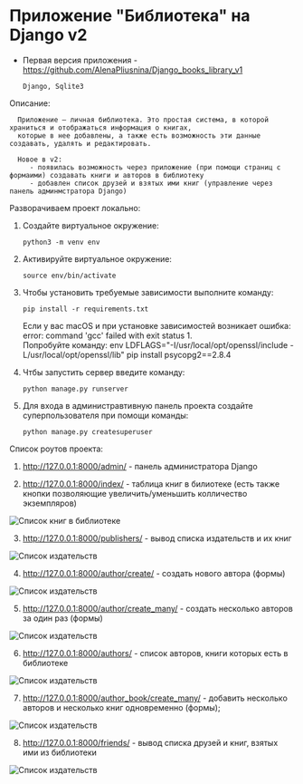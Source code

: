 # Приложение "Библиотека" на Django v2

* Первая версия приложения - https://github.com/AlenaPliusnina/Django_books_library_v1

      Django, Sqlite3
      
Описание:

      Приложение — личная библиотека. Это простая система, в которой храниться и отображаться информация о книгах, 
      которые в нее добавлены, а также есть возможность эти данные создавать, удалять и редактировать.

      Новое в v2:
         - появилась возможность через приложение (при помощи страниц с формаими) создавать книги и авторов в библиотеку
         - добавлен список друзей и взятых ими книг (управление через панель админмстратора Django)


Разворачиваем проект локально:

1. Создайте виртуальное окружение: 

       python3 -m venv env
       
2. Активируйте виртуальное окружение: 

       source env/bin/activate
       
3. Чтобы установить требуемые зависимости выполните команду: 

       pip install -r requirements.txt
   
   Если у вас macOS и при установке зависимостей возникает ошибка:  error: command 'gcc' failed with exit status 1.   
   Попробуйте команду: env LDFLAGS="-I/usr/local/opt/openssl/include -L/usr/local/opt/openssl/lib" pip install psycopg2==2.8.4
       
4. Чтбы запустить сервер введите команду: 

       python manage.py runserver

5. Для входа в администравтивную панель проекта создайте суперпользователя при помощи команды: 

       python manage.py createsuperuser

Список роутов проекта:

1. http://127.0.0.1:8000/admin/ - панель администратора Django

2. http://127.0.0.1:8000/index/ - таблица книг в билиотеке (есть также кнопки позволяющие увеличить/уменьшить колличество экземпляров)

![Список книг в библиотеке](https://github.com/AlenaPliusnina/Django_books_library_v2/blob/master/screenshots/screen_1.png)

3. http://127.0.0.1:8000/publishers/ - вывод списка издательств и их книг

![Список издательств](https://github.com/AlenaPliusnina/Django_books_library_v2/blob/master/screenshots/screen_2.png)

4. http://127.0.0.1:8000/author/create/ - создать нового автора (формы)

![Список издательств](https://github.com/AlenaPliusnina/Django_books_library_v2/blob/master/screenshots/screen_3.png)

5. http://127.0.0.1:8000/author/create_many/ - создать несколько авторов за один раз (формы)

![Список издательств](https://github.com/AlenaPliusnina/Django_books_library_v2/blob/master/screenshots/screen_4.png)

6. http://127.0.0.1:8000/authors/ - список авторов, книги которых есть в библиотеке

![Список издательств](https://github.com/AlenaPliusnina/Django_books_library_v2/blob/master/screenshots/screen_5.png)

7. http://127.0.0.1:8000/author_book/create_many/ - добавить несколько авторов и несколько книг одновременно (формы);

![Список издательств](https://github.com/AlenaPliusnina/Django_books_library_v2/blob/master/screenshots/screen_6.png)

8. http://127.0.0.1:8000/friends/ - вывод списка друзей и книг, взятых ими из библиотеки

![Список издательств](https://github.com/AlenaPliusnina/Django_books_library_v2/blob/master/screenshots/screen_7.png)
